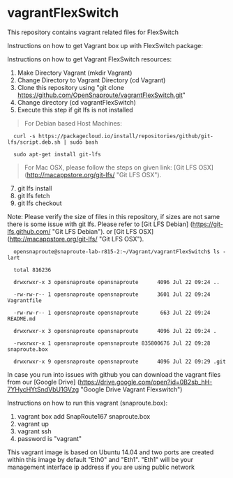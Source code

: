 # vagrantFlexSwitch
This repository contains vagrant related files for FlexSwitch

Instructions on how to get Vagrant box up with FlexSwitch package:

Instructions on how to get Vagrant FlexSwitch resources:

1. Make Directory Vagrant (mkdir Vagrant)
2. Change Directory to Vagrant Directory (cd Vagrant)
3. Clone this repository using "git clone https://github.com/OpenSnaproute/vagrantFlexSwitch.git"
4. Change directory (cd vagrantFlexSwitch)
5. Execute this step if git lfs is not installed

> For Debian based Host Machines:

      curl -s https://packagecloud.io/install/repositories/github/git-lfs/script.deb.sh | sudo bash
      
      sudo apt-get install git-lfs
      
> For Mac OSX, please follow the steps on given link: [Git LFS OSX] (http://macappstore.org/git-lfs/ "Git LFS OSX").
      
      
7. git lfs install
8. git lfs fetch
9. git lfs checkout

Note:
Please verify the size of files in this repository, if sizes are not same there is some issue with git lfs. Please refer to [Git LFS Debian] (https://git-lfs.github.com/ "Git LFS Debian"). or [Git LFS OSX] (http://macappstore.org/git-lfs/ "Git LFS OSX").

>

      opensnaproute@snaproute-lab-r815-2:~/Vagrant/vagrantFlexSwitch$ ls -lart

      total 816236

      drwxrwxr-x 3 opensnaproute opensnaproute      4096 Jul 22 09:24 ..

      -rw-rw-r-- 1 opensnaproute opensnaproute      3601 Jul 22 09:24 Vagrantfile

      -rw-rw-r-- 1 opensnaproute opensnaproute       663 Jul 22 09:24 README.md

      drwxrwxr-x 3 opensnaproute opensnaproute      4096 Jul 22 09:24 .

      -rwxrwxr-x 1 opensnaproute opensnaproute 835800676 Jul 22 09:28 snaproute.box

      drwxrwxr-x 9 opensnaproute opensnaproute      4096 Jul 22 09:29 .git

In case you run into issues with github you can download the vagrant files from our  [Google Drive] (https://drive.google.com/open?id=0B2sb_hH-7YHycHYtSndVbU1GVzg "Google Drive Vagrant Flexswitch")

Instructions on how to run this vagrant (snaproute.box):

1. vagrant box add SnapRoute167 snaproute.box
2. vagrant up
3. vagrant ssh
4. password is "vagrant"
      
This vagrant image is based on Ubuntu 14.04 and two ports are created within this image by default "Eth0" and "Eth1".
"Eth1" will be your management interface ip address if you are using public network
